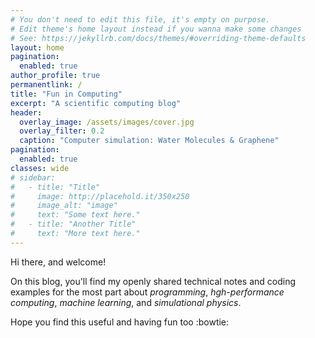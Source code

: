 ```yaml
---
# You don't need to edit this file, it's empty on purpose.
# Edit theme's home layout instead if you wanna make some changes
# See: https://jekyllrb.com/docs/themes/#overriding-theme-defaults
layout: home
pagination:
  enabled: true
author_profile: true
permanentlink: /
title: "Fun in Computing"
excerpt: "A scientific computing blog"
header:
  overlay_image: /assets/images/cover.jpg
  overlay_filter: 0.2 
  caption: "Computer simulation: Water Molecules & Graphene"
pagination:
  enabled: true
classes: wide
# sidebar:
#   - title: "Title"
#     image: http://placehold.it/350x250
#     image_alt: "image"
#     text: "Some text here."
#   - title: "Another Title"
#     text: "More text here."
---
```


Hi there, and welcome!

<!-- My name is Hossein Ghorbanfekr.  -->
On this blog, you'll find my openly shared technical notes and coding examples for the most part about _programming_, _hgh-performance computing_, _machine learning_, and _simulational physics_.

Hope you find this useful and having fun too :bowtie: 


